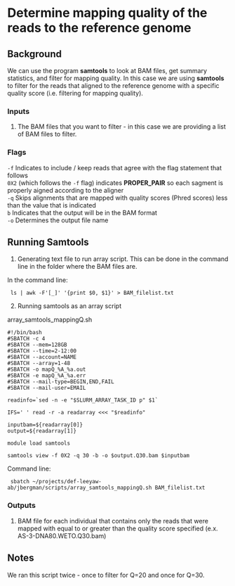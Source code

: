 # Determine mapping quality of the reads to the reference genome

## Background
We can use the program **samtools** to look at BAM files, get summary statistics, and filter for mapping quality. In this case we are using **samtools** to filter for the reads that aligned to the reference genome with a specific quality score (i.e. filtering for mapping quality). 

### Inputs
1. The BAM files that you want to filter - in this case we are providing a list of BAM files to filter. 

### Flags
`-f` Indicates to include / keep reads that agree with the flag statement that follows  \
`0X2` (which follows the `-f` flag) indicates **PROPER_PAIR** so each sagment is properly aigned according to the aligner  \
`-q` Skips alignments that are mapped with quality scores (Phred scores) less than the value that is indicated  \
`b` Indicates that the output will be in the BAM format  \
`-o` Determines the output file name

## Running Samtools
1. Generating text file to run array script. This can be done in the command line in the folder where the BAM files are. 
  
In the command line:
```
 ls | awk -F'[_]' '{print $0, $1}' > BAM_filelist.txt
```

2. Running samtools as an array script  
  
array_samtools_mappingQ.sh
```
#!/bin/bash
#SBATCH -c 4
#SBATCH --mem=128GB
#SBATCH --time=2-12:00
#SBATCH --account=NAME
#SBATCH --array=1-48
#SBATCH -o mapQ_%A_%a.out
#SBATCH -e mapQ_%A_%a.err
#SBATCH --mail-type=BEGIN,END,FAIL
#SBATCH --mail-user=EMAIL

readinfo=`sed -n -e "$SLURM_ARRAY_TASK_ID p" $1`

IFS=' ' read -r -a readarray <<< "$readinfo"

inputbam=${readarray[0]}
output=${readarray[1]}

module load samtools

samtools view -f 0X2 -q 30 -b -o $output.Q30.bam $inputbam
```
Command line:
```
 sbatch ~/projects/def-leeyaw-ab/jbergman/scripts/array_samtools_mappingQ.sh BAM_filelist.txt
```

### Outputs
1. BAM file for each individual that contains only the reads that were mapped with equal to or greater than the quality score specified (e.x. AS-3-DNA80.WETO.Q30.bam)

## Notes
We ran this script twice - once to filter for Q=20 and once for Q=30.
